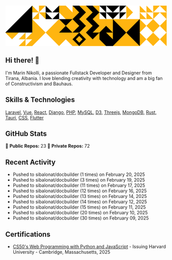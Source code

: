 ![Random Image](assets/1.png)
## Hi there! 👋

I'm Marin Nikolli, a passionate Fullstack Developer and Designer from Tirana, Albania. I love blending creativity with technology and am a big fan of Constructivism and Bauhaus.

## Skills & Technologies

[Laravel](https://laravel.com/), [Vue](https://vuejs.org/), [React](https://react.dev/), [Django](https://www.djangoproject.com/), [PHP](https://www.php.net/), [MySQL](https://www.mysql.com/), [D3](https://d3js.org/), [Threejs](https://threejs.org/), [MongoDB](https://www.mongodb.com/?msockid=18f41f88c021681c2a650aaac1546995), [Rust](https://www.rust-lang.org/), [Tauri](https://tauri.app/), [CSS](https://css3.com/), [Flutter](https://flutter.dev/)

## GitHub Stats

🌟 **Public Repos:** 23
🌟 **Private Repos:** 72  

## Recent Activity
- Pushed to sibalonat/docbuilder (1 times) on February 20, 2025
- Pushed to sibalonat/docbuilder (3 times) on February 19, 2025
- Pushed to sibalonat/docbuilder (11 times) on February 17, 2025
- Pushed to sibalonat/docbuilder (12 times) on February 16, 2025
- Pushed to sibalonat/docbuilder (13 times) on February 14, 2025
- Pushed to sibalonat/docbuilder (14 times) on February 12, 2025
- Pushed to sibalonat/docbuilder (15 times) on February 11, 2025
- Pushed to sibalonat/docbuilder (20 times) on February 10, 2025
- Pushed to sibalonat/docbuilder (30 times) on February 09, 2025



## Certifications

- [CS50's Web Programming with
Python and JavaScript](https://certificates.cs50.io/faf4470c-c773-489d-bc3e-b0086a8a5404.pdf?size=letter) - Issuing Harvard University - Cambridge, Massachusetts, 2025

